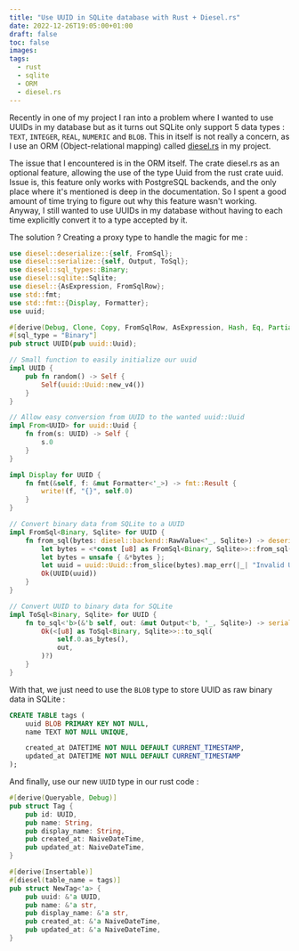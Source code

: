 ```yaml
---
title: "Use UUID in SQLite database with Rust + Diesel.rs"
date: 2022-12-26T19:05:00+01:00
draft: false
toc: false
images:
tags:
  - rust
  - sqlite
  - ORM
  - diesel.rs
---
```


Recently in one of my project I ran into a problem where I wanted to use UUIDs in my database but as it turns out SQLite only support 5 data types : `TEXT`, `INTEGER`, `REAL`, `NUMERIC` and `BLOB`. This in itself is not really a concern, as I use an ORM (Object-relational mapping) called [diesel.rs](https://diesel.rs/) in my project.

The issue that I encountered is in the ORM itself. The crate diesel.rs as an optional feature, allowing the use of the type Uuid from the rust crate uuid. Issue is, this feature only works with PostgreSQL backends, and the only place where it's mentioned is deep in the documentation. So I spent a good amount of time trying to figure out why this feature wasn't working. Anyway, I still wanted to use UUIDs in my database without having to each time explicitly convert it to a type accepted by it.

The solution ? Creating a proxy type to handle the magic for me :

```rust
use diesel::deserialize::{self, FromSql};
use diesel::serialize::{self, Output, ToSql};
use diesel::sql_types::Binary;
use diesel::sqlite::Sqlite;
use diesel::{AsExpression, FromSqlRow};
use std::fmt;
use std::fmt::{Display, Formatter};
use uuid;

#[derive(Debug, Clone, Copy, FromSqlRow, AsExpression, Hash, Eq, PartialEq)]
#[sql_type = "Binary"]
pub struct UUID(pub uuid::Uuid);

// Small function to easily initialize our uuid
impl UUID {
    pub fn random() -> Self {
        Self(uuid::Uuid::new_v4())
    }
}

// Allow easy conversion from UUID to the wanted uuid::Uuid
impl From<UUID> for uuid::Uuid {
    fn from(s: UUID) -> Self {
        s.0
    }
}

impl Display for UUID {
    fn fmt(&self, f: &mut Formatter<'_>) -> fmt::Result {
        write!(f, "{}", self.0)
    }
}

// Convert binary data from SQLite to a UUID
impl FromSql<Binary, Sqlite> for UUID {
    fn from_sql(bytes: diesel::backend::RawValue<'_, Sqlite>) -> deserialize::Result<Self> {
        let bytes = <*const [u8] as FromSql<Binary, Sqlite>>::from_sql(bytes)?;
        let bytes = unsafe { &*bytes };
        let uuid = uuid::Uuid::from_slice(bytes).map_err(|_| "Invalid UUID")?;
        Ok(UUID(uuid))
    }
}

// Convert UUID to binary data for SQLite
impl ToSql<Binary, Sqlite> for UUID {
    fn to_sql<'b>(&'b self, out: &mut Output<'b, '_, Sqlite>) -> serialize::Result {
        Ok(<[u8] as ToSql<Binary, Sqlite>>::to_sql(
            self.0.as_bytes(),
            out,
        )?)
    }
}
```

With that, we just need to use the `BLOB` type to store UUID as raw binary data in SQLite :

```sql
CREATE TABLE tags (
    uuid BLOB PRIMARY KEY NOT NULL,
    name TEXT NOT NULL UNIQUE,

    created_at DATETIME NOT NULL DEFAULT CURRENT_TIMESTAMP,
    updated_at DATETIME NOT NULL DEFAULT CURRENT_TIMESTAMP
);
```

And finally, use our new `UUID` type in our rust code :

```rust
#[derive(Queryable, Debug)]
pub struct Tag {
    pub id: UUID,
    pub name: String,
    pub display_name: String,
    pub created_at: NaiveDateTime,
    pub updated_at: NaiveDateTime,
}

#[derive(Insertable)]
#[diesel(table_name = tags)]
pub struct NewTag<'a> {
    pub uuid: &'a UUID,
    pub name: &'a str,
    pub display_name: &'a str,
    pub created_at: &'a NaiveDateTime,
    pub updated_at: &'a NaiveDateTime,
}
```
